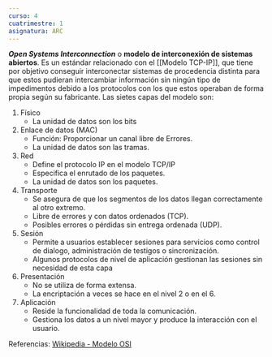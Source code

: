 ```yaml
---
curso: 4
cuatrimestre: 1
asignatura: ARC
---
```


***Open Systems Interconnection*** o **modelo de interconexión de sistemas abiertos**.
Es un estándar relacionado con el [[Modelo TCP-IP]], que tiene por objetivo conseguir interconectar sistemas de procedencia distinta para que estos pudieran intercambiar información sin ningún tipo de impedimentos debido a los protocolos con los que estos operaban de forma propia según su fabricante.
Las sietes capas del modelo son:
1. Físico
	- La unidad de datos son los bits
2. Enlace de datos (MAC)
	- Función: Proporcionar un canal libre de Errores.
	- La unidad de datos son las tramas.
3. Red
	- Define el protocolo IP en el modelo TCP/IP
	- Especifica el enrutado de los paquetes.
	- La unidad de datos son los paquetes.
4. Transporte
	- Se asegura de que los segmentos de los datos llegan correctamente al otro extremo.
	- Libre de errores y con datos ordenados (TCP).
	- Posibles errores o pérdidas sin entrega ordenada (UDP).
5.  Sesión
	- Permite a usuarios establecer sesiones para servicios como control de dialogo, administración de testigos o sincronización.
	- Algunos protocolos de nivel de aplicación gestionan las sesiones sin necesidad de esta capa
6. Presentación
	- No se utiliza de forma extensa.
	- La encriptación a veces se hace en el nivel 2 o en el 6.
7. Aplicación
	- Reside la funcionalidad de toda la comunicación.
	- Gestiona los datos a un nivel mayor y produce la interacción con el usuario.


Referencias:
[Wikipedia - Modelo OSI](https://es.wikipedia.org/wiki/Modelo_OSI)